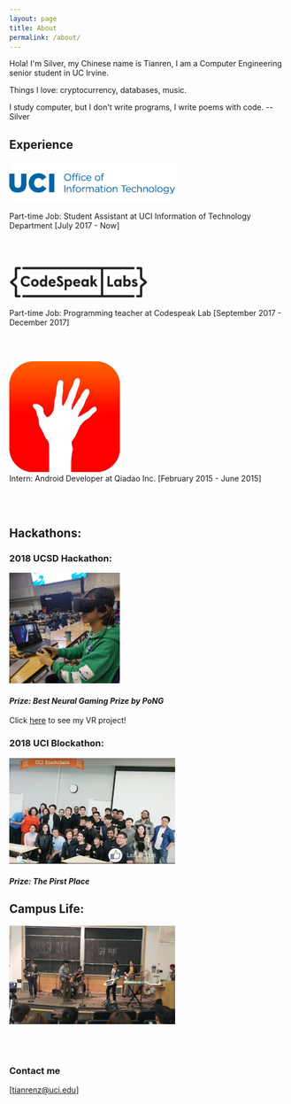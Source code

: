 ```yaml
---
layout: page
title: About
permalink: /about/
---
```


Hola! I'm Silver, my Chinese name is Tianren, I am a  Computer Engineering senior student in UC Irvine. 

Things I love: cryptocurrency, databases, music.

<!-- font: frutiger -->I study computer, but I don't write programs, I write poems with code. -- Silver

<br/>


## Experience

<img width="300" src="/images/oit-wordmark.png">  <br/>

Part-time Job: Student Assistant at UCI Information of Technology Department  [July 2017 - Now]

<br/>
<br/>

<img width="250" src="/images/codespeaklab.jpg">  <br/>

Part-time Job: Programming teacher at Codespeak Lab   [September 2017 - December 2017]

<br/>
<br/>


<img width="200" src="/images/qiadao.jpg">  <br/>
Intern: Android Developer at Qiadao Inc.  [February 2015 - June 2015]


<br/>
<br/>

## __Hackathons:__
### __2018 UCSD Hackathon__:<br/>
<img width="200" src="/images/aboutme/sdhack1.jpg">  <br/>
#### _Prize: Best Neural Gaming Prize by PoNG_ <br/>
Click [here](https://devpost.com/software/starlight-3nhx1d) to see my VR project!
<br/>

### __2018 UCI Blockathon__:<br/>
<img width="300" src="/images/aboutme/blockathon.jpg">  <br/>
#### _Prize: The Pirst Place_

## __Campus Life:__

<img width="300" src="/images/band.jpg">  <br/>

<br/>
<br/>



### Contact me

[tianrenz@uci.edu]


